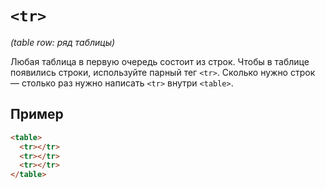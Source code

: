 # `<tr>`

_(table row: ряд таблицы)_

Любая таблица в первую очередь состоит из строк. Чтобы в таблице появились строки, используйте парный тег `<tr>`. Сколько нужно строк — столько раз нужно написать `<tr>` внутри `<table>`.

## Пример

```html
<table>
  <tr></tr>
  <tr></tr>
  <tr></tr>
</table>
```
